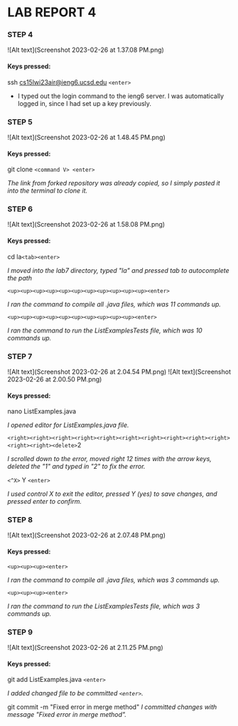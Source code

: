 # LAB REPORT 4 #

### STEP 4 ###

![Alt text](Screenshot 2023-02-26 at 1.37.08 PM.png)

#### Keys pressed: ####

ssh cs15lwi23air@ieng6.ucsd.edu ```<enter>```
- I typed out the login command to the ieng6 server. I was automatically logged in, since I had set up a key previously.

### STEP 5 ###

![Alt text](Screenshot 2023-02-26 at 1.48.45 PM.png)

#### Keys pressed: ####

git clone ```<command V> <enter>```

_The link from forked repository was already copied, so I simply pasted it into the terminal to clone it._

### STEP 6 ###

![Alt text](Screenshot 2023-02-26 at 1.58.08 PM.png)

#### Keys pressed: ####
cd la```<tab><enter>```

_I moved into the lab7 directory, typed "la" and pressed tab to autocomplete the path_

```<up><up><up><up><up><up><up><up><up><up><up><enter>```

_I ran the command to compile all .java files, which was 11 commands up._

```<up><up><up><up><up><up><up><up><up><up><enter>```

_I ran the command to run the ListExamplesTests file, which was 10 commands up._

### STEP 7 ###

![Alt text](Screenshot 2023-02-26 at 2.04.54 PM.png)
![Alt text](Screenshot 2023-02-26 at 2.00.50 PM.png)

#### Keys pressed: ####
nano ListExamples.java

_I opened editor for ListExamples.java file._

```<right><right><right><right><right><right><right><right><right><right><right><right><delete>```2

_I scrolled down to the error, moved right 12 times with the arrow keys, deleted the "1" and typed in "2" to fix the error._

```<^X>``` Y ```<enter>```

_I used control X to exit the editor, pressed Y (yes) to save changes, and pressed enter to confirm._

### STEP 8 ###

![Alt text](Screenshot 2023-02-26 at 2.07.48 PM.png)

#### Keys pressed: ####
```<up><up><up><enter>```

_I ran the command to compile all .java files, which was 3 commands up._

```<up><up><up><enter>```

_I ran the command to run the ListExamplesTests file, which was 3 commands up._

### STEP 9 ###

![Alt text](Screenshot 2023-02-26 at 2.11.25 PM.png)

#### Keys pressed: ####
git add ListExamples.java ```<enter>```

_I added changed file to be committed ```<enter>```._

git commit -m "Fixed error in merge method"
_I committed changes with message "Fixed error in merge method"._
